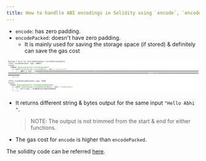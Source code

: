 ```yaml
---
title: How to handlle ABI encodings in Solidity using `encode`, `encodePacked`
---
```


- `encode`: has zero padding.
- `encodePacked`: doesn't have zero padding.
  - It is mainly used for saving the storage space (if stored) & definitely can save the gas cost

![](../../img/abi_encodings.png)

- It returns different string & bytes output for the same input `"Hello Abhi "`.
  > NOTE: The output is not trimmed from the start & end for either functions.
- The gas cost for `encode` is higher than `encodePacked`.

The solidity code can be referred [here](../../sc-sol-foundry/src/AbiEncodings.sol).
